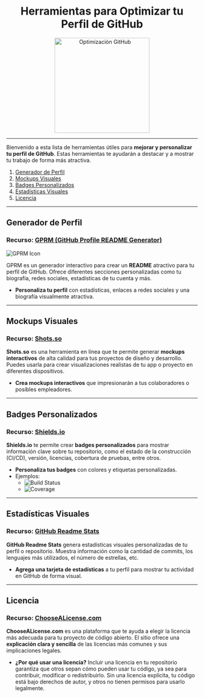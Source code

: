 <h1 align="center">Herramientas para Optimizar tu Perfil de GitHub</h1>

<div align="center">
  <img src="https://github.com/user-attachments/assets/d9cacd49-d6f5-4027-bbb8-066298321d7e" width="250" alt="Optimización GitHub"/>
</div>

---

Bienvenido a esta lista de herramientas útiles para **mejorar y personalizar tu perfil de GitHub**. Estas herramientas te ayudarán a destacar y a mostrar tu trabajo de forma más atractiva.

1. [Generador de Perfil](#generador-de-perfil)
2. [Mockups Visuales](#mockups)
3. [Badges Personalizados](#badges)
4. [Estadísticas Visuales](#gráficos)
5. [Licencia](#licencia)

---

## Generador de Perfil

### Recurso: [GPRM (GitHub Profile README Generator)](https://gprm.itsvg.in/)
![GPRM Icon](https://img.icons8.com/ios/50/000000/github.png)

GPRM es un generador interactivo para crear un **README** atractivo para tu perfil de GitHub. Ofrece diferentes secciones personalizadas como tu biografía, redes sociales, estadísticas de tu cuenta y más. 

- **Personaliza tu perfil** con estadísticas, enlaces a redes sociales y una biografía visualmente atractiva.

---

## Mockups Visuales

### Recurso: [Shots.so](https://shots.so/)

**Shots.so** es una herramienta en línea que te permite generar **mockups interactivos** de alta calidad para tus proyectos de diseño y desarrollo. Puedes usarla para crear visualizaciones realistas de tu app o proyecto en diferentes dispositivos.

- **Crea mockups interactivos** que impresionarán a tus colaboradores o posibles empleadores.

---

## Badges Personalizados

### Recurso: [Shields.io](https://shields.io/)

**Shields.io** te permite crear **badges personalizados** para mostrar información clave sobre tu repositorio, como el estado de la construcción (CI/CD), versión, licencias, cobertura de pruebas, entre otros.

- **Personaliza tus badges** con colores y etiquetas personalizadas.
- Ejemplos:
  - ![Build Status](https://img.shields.io/travis/com/usuario/repositorio)
  - ![Coverage](https://img.shields.io/coveralls/github/usuario/repositorio)

---

## Estadísticas Visuales

### Recurso: [GitHub Readme Stats](https://github.com/anuraghazra/github-readme-stats)

**GitHub Readme Stats** genera estadísticas visuales personalizadas de tu perfil o repositorio. Muestra información como la cantidad de commits, los lenguajes más utilizados, el número de estrellas, etc.

- **Agrega una tarjeta de estadísticas** a tu perfil para mostrar tu actividad en GitHub de forma visual.

---

## Licencia

### Recurso: [ChooseALicense.com](https://choosealicense.com/)

**ChooseALicense.com** es una plataforma que te ayuda a elegir la licencia más adecuada para tu proyecto de código abierto. El sitio ofrece una **explicación clara y sencilla** de las licencias más comunes y sus implicaciones legales.

- **¿Por qué usar una licencia?**
  Incluir una licencia en tu repositorio garantiza que otros sepan cómo pueden usar tu código, ya sea para contribuir, modificar o redistribuirlo. Sin una licencia explícita, tu código está bajo derechos de autor, y otros no tienen permisos para usarlo legalmente.



